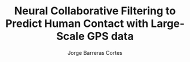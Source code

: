 ---
paperId: 27
author: Jorge Barreras Cortes
publicationauthor: Barreras Cortes, J. et al.
title: Neural Collaborative Filtering to Predict Human Contact with Large-Scale GPS data
pdf: 27_CameraReady.pdf
poster: 27_CameraReady_poster.pdf
alt: --
type: Poster
topic: 
subtopic: 
link: https://research.latinxinai.org/papers/neurips/2022/pdf/27_CameraReady.pdf
conference: neurips
year: 2022
tags: neurips-2022
location: New Orleans, USA
---